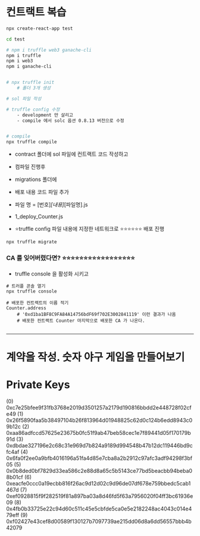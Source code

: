 


# 컨트랙트 복습


```sh
npx create-react-app test

cd test

# npm i truffle web3 ganache-cli
npm i truffle 
npm i web3 
npm i ganache-cli


# npx truffle init 
    # 폴더 3개 생성 

# sol 파일 작성 

# truffle config 수정 
    - development 만 살리고 
    - compile 에서 solc 옵션 0.8.13 버전으로 수정 


# compile 
npx truffle compile 


```

- contract 폴더에 sol 파일에 컨트랙트 코드 작성하고 

- 컴파일 진행후 

- migrations 폴더에 
- 배포 내용 코드 파일 추가 
- 파일 명 = [번호]_[내용]_[파일명].js
- 1_deploy_Counter.js


- ⭐truffle config 파일 내용에 지정한 네트워크로 ⭐⭐⭐⭐⭐⭐ 배포 진행
```
npx truffle migrate

```


### CA 를 잊어버렸다면? ⭐⭐⭐⭐⭐⭐⭐⭐⭐⭐⭐⭐⭐⭐⭐⭐⭐
- truffle console 을 활성화 시키고 
```
# 트러플 콘솔 열기
npx truffle console

# 배포한 컨트랙트의 이름 적기 
Counter.address
    # '0xd1ba1BF8C9FA84A14756bdF69f702E3002841119' 이런 결과가 나옴 
    # 배포한 컨트랙트 Counter 마지막으로 배포한 CA 가 나온다.


```


---




# 계약을 작성. 숫자 야구 게임을 만들어보기 



Private Keys
==================
(0) 0xc7e25bfee9f31fb3768e2019d3501257a2179d190816bbdd2e448728f02cfe49
(1) 0x26f5890faa5b38497104b26f813964d01948825c62d0c124b6edd8943c09b12c
(2) 0xaa86adfccd57625e23675b0fc51f9ab47beb58cec1e7f89441d05f170179b91d
(3) 0xdbdae327196e2c68c31e969d7b824a9189d994548b47b12dc119446bd9cfc4af
(4) 0x6fa0f2ee0a9bfb4016196a51fa4d85e7cba8a2b2912c97afc3adf94298f3bf05
(5) 0x0b8ded0bf7829d33ea586c2e88d8a65c5b5143ce77bd5beacbb94beba08b01cf
(6) 0xeacfe0ccc0a19ecbb816f26ac9d12d02c9d96de07df678e759bbedc5cab1467d
(7) 0xef0928815f9f282519f81a897ba03a8d46fd5f63a7956020f04ff3bc61936e09
(8) 0x4fb0b33725e22c94d60c511c45e5cbfde5ca0e5e2182248ac4043c014e479eff
(9) 0xf02427e43cef8d00589f130127b7097739ae215dd06d8a6dd56557bbb4b42079




